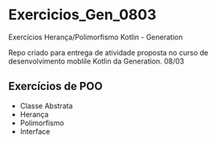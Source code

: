 # Exercicios_Gen_0803

Exercícios Herança/Polimorfismo Kotlin - Generation

Repo criado para entrega de atividade proposta no curso de desenvolvimento moblile Kotlin da Generation. 08/03

## Exercícios de POO
 - Classe Abstrata
 - Herança
 - Polimorfismo
 - Interface
